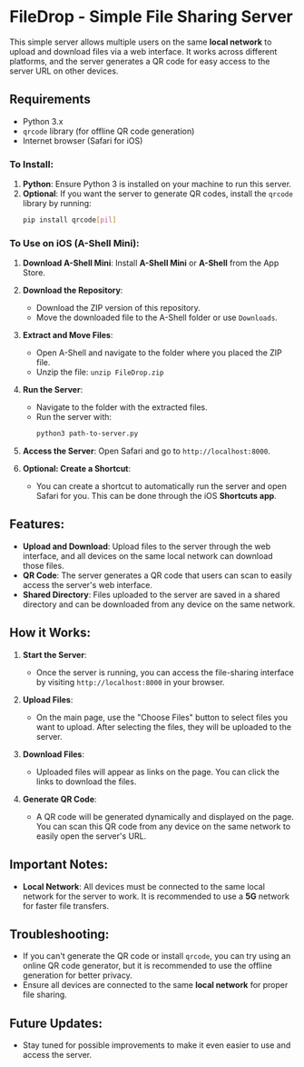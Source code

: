 # FileDrop - Simple File Sharing Server

This simple server allows multiple users on the same **local network** to upload and download files via a web interface. It works across different platforms, and the server generates a QR code for easy access to the server URL on other devices.

## Requirements
- Python 3.x
- `qrcode` library (for offline QR code generation)
- Internet browser (Safari for iOS)

### To Install:
1. **Python**: Ensure Python 3 is installed on your machine to run this server.
2. **Optional**: If you want the server to generate QR codes, install the `qrcode` library by running:
   ```bash
   pip install qrcode[pil]
   ```

### To Use on iOS (A-Shell Mini):
1. **Download A-Shell Mini**: Install **A-Shell Mini** or **A-Shell** from the App Store.
2. **Download the Repository**: 
   - Download the ZIP version of this repository.
   - Move the downloaded file to the A-Shell folder or use `Downloads`.
3. **Extract and Move Files**:
   - Open A-Shell and navigate to the folder where you placed the ZIP file.
   - Unzip the file: `unzip FileDrop.zip`
4. **Run the Server**:
   - Navigate to the folder with the extracted files.
   - Run the server with:
     ```bash
     python3 path-to-server.py
     ```
5. **Access the Server**: Open Safari and go to `http://localhost:8000`.

6. **Optional: Create a Shortcut**:
   - You can create a shortcut to automatically run the server and open Safari for you. This can be done through the iOS **Shortcuts app**.

## Features:
- **Upload and Download**: Upload files to the server through the web interface, and all devices on the same local network can download those files.
- **QR Code**: The server generates a QR code that users can scan to easily access the server's web interface.
- **Shared Directory**: Files uploaded to the server are saved in a shared directory and can be downloaded from any device on the same network.

## How it Works:
1. **Start the Server**:
   - Once the server is running, you can access the file-sharing interface by visiting `http://localhost:8000` in your browser.
   
2. **Upload Files**:
   - On the main page, use the "Choose Files" button to select files you want to upload. After selecting the files, they will be uploaded to the server.

3. **Download Files**:
   - Uploaded files will appear as links on the page. You can click the links to download the files.

4. **Generate QR Code**:
   - A QR code will be generated dynamically and displayed on the page. You can scan this QR code from any device on the same network to easily open the server's URL.

## Important Notes:
- **Local Network**: All devices must be connected to the same local network for the server to work. It is recommended to use a **5G** network for faster file transfers.
  
## Troubleshooting:
- If you can't generate the QR code or install `qrcode`, you can try using an online QR code generator, but it is recommended to use the offline generation for better privacy.
- Ensure all devices are connected to the same **local network** for proper file sharing.

## Future Updates:
- Stay tuned for possible improvements to make it even easier to use and access the server.